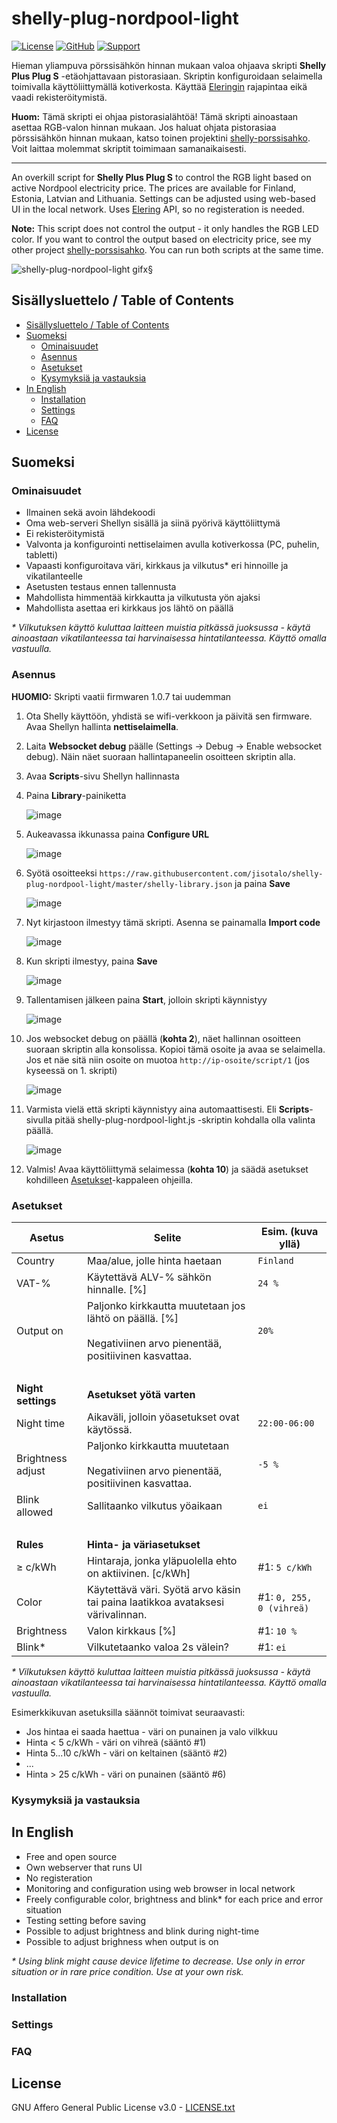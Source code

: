 # shelly-plug-nordpool-light
[![License](https://img.shields.io/badge/License-AGPLv3-orange)](https://choosealicense.com/licenses/agpl-3.0/)
[![GitHub](https://img.shields.io/badge/View%20on-GitHub-brightgreen)](https://github.com/jisotalo/shelly-plug-nordpool-light)
[![Support](https://img.shields.io/badge/Support_with-PayPal-yellow)](https://www.paypal.com/donate/?business=KUWBXXCVGZZME&no_recurring=0&currency_code=EUR)
 
 Hieman yliampuva pörssisähkön hinnan mukaan valoa ohjaava skripti **Shelly Plus Plug S** -etäohjattavaan pistorasiaan. Skriptin konfiguroidaan selaimella toimivalla käyttöliittymällä kotiverkosta. Käyttää [Eleringin](https://dashboard.elering.ee/api) rajapintaa eikä vaadi rekisteröitymistä.

 **Huom:** Tämä skripti ei ohjaa pistorasialähtöä! Tämä skripti ainoastaan asettaa RGB-valon hinnan mukaan. Jos haluat ohjata pistorasiaa pörssisähkön hinnan mukaan, katso toinen projektini [shelly-porssisahko](https://github.com/jisotalo/shelly-porssisahko). Voit laittaa molemmat skriptit toimimaan samanaikaisesti.

 ---

 An overkill script for **Shelly Plus Plug S** to control the RGB light based on active Nordpool electricity price. The prices are available for Finland, Estonia, Latvian and Lithuania. Settings can be adjusted using web-based UI in the local network. Uses [Elering](https://dashboard.elering.ee/api) API, so no registeration is needed.

 **Note:** This script does not control the output - it only handles the RGB LED color. If you want to control the output based on electricity price, see my other project [shelly-porssisahko](https://github.com/jisotalo/shelly-porssisahko). You can run both scripts at the same time.

![shelly-plug-nordpool-light gif](https://github.com/jisotalo/shelly-plug-nordpool-light/assets/13457157/d050b1e1-602f-4aea-a9d3-075426a03af0)x§

## Sisällysluettelo / Table of Contents
<!-- TOC -->

- [Sisällysluettelo / Table of Contents](#sis%C3%A4llysluettelo--table-of-contents)
- [Suomeksi](#suomeksi)
  - [Ominaisuudet](#ominaisuudet)
  - [Asennus](#asennus)
  - [Asetukset](#asetukset)
  - [Kysymyksiä ja vastauksia](#kysymyksi%C3%A4-ja-vastauksia)
- [In English](#in-english)
  - [Installation](#installation)
  - [Settings](#settings)
  - [FAQ](#faq)
- [License](#license)

<!-- /TOC -->

## Suomeksi

### Ominaisuudet

* Ilmainen sekä avoin lähdekoodi
* Oma web-serveri Shellyn sisällä ja siinä pyörivä käyttöliittymä
* Ei rekisteröitymistä
* Valvonta ja konfigurointi nettiselaimen avulla kotiverkossa (PC, puhelin, tabletti)
* Vapaasti konfiguroitava väri, kirkkaus ja vilkutus* eri hinnoille ja vikatilanteelle
* Asetusten testaus ennen tallennusta
* Mahdollista himmentää kirkkautta ja vilkutusta yön ajaksi
* Mahdollista asettaa eri kirkkaus jos lähtö on päällä

*\* Vilkutuksen käyttö kuluttaa laitteen muistia pitkässä juoksussa - käytä ainoastaan vikatilanteessa tai harvinaisessa hintatilanteessa. Käyttö omalla vastuulla.*

### Asennus

**HUOMIO:** Skripti vaatii firmwaren 1.0.7 tai uudemman

1. Ota Shelly käyttöön, yhdistä se wifi-verkkoon ja päivitä sen firmware. Avaa Shellyn hallinta **nettiselaimella**.
2. Laita **Websocket debug** päälle (Settings -> Debug -> Enable websocket debug). Näin näet suoraan hallintapaneelin osoitteen skriptin alla.
3. Avaa **Scripts**-sivu Shellyn hallinnasta
4. Paina **Library**-painiketta

    ![image](https://github.com/jisotalo/shelly-plug-nordpool-light/assets/13457157/97b58d24-a947-459c-b6e2-4a0c1f84a6bf)

5. Aukeavassa ikkunassa paina **Configure URL**

    ![image](https://github.com/jisotalo/shelly-plug-nordpool-light/assets/13457157/fa592dc8-d99c-45a6-80bd-55c2d7720572)

6. Syötä osoitteeksi `https://raw.githubusercontent.com/jisotalo/shelly-plug-nordpool-light/master/shelly-library.json` ja paina **Save**

    ![image](https://github.com/jisotalo/shelly-plug-nordpool-light/assets/13457157/5618ff9a-cd5b-4218-a6d8-5d1f7f1dad54)

7. Nyt kirjastoon ilmestyy tämä skripti. Asenna se painamalla **Import code**

    ![image](https://github.com/jisotalo/shelly-plug-nordpool-light/assets/13457157/0436e617-214a-4fe1-af3b-0d36e9205524)

8. Kun skripti ilmestyy, paina **Save**

    ![image](https://github.com/jisotalo/shelly-plug-nordpool-light/assets/13457157/0505c7fe-14c1-494c-8604-9013e0fdf1ef)

9. Tallentamisen jälkeen paina **Start**, jolloin skripti käynnistyy

    ![image](https://github.com/jisotalo/shelly-plug-nordpool-light/assets/13457157/18309201-8ceb-4e4e-b70d-9bcd08c4d6aa)

10. Jos websocket debug on päällä (**kohta 2**), näet hallinnan osoitteen suoraan skriptin alla konsolissa. Kopioi tämä osoite ja avaa se selaimella. Jos et näe sitä niin osoite on muotoa `http://ip-osoite/script/1` (jos kyseessä on 1. skripti)

    ![image](https://github.com/jisotalo/shelly-plug-nordpool-light/assets/13457157/58e47d7e-d46e-42aa-ab22-deaef16d9104)

11. Varmista vielä että skripti käynnistyy aina automaattisesti. Eli **Scripts**-sivulla pitää shelly-plug-nordpool-light.js -skriptin kohdalla olla valinta päällä.

    ![image](https://github.com/jisotalo/shelly-plug-nordpool-light/assets/13457157/a4ab558c-216b-4ff8-bde4-fcd54c79289b)

12. Valmis! Avaa käyttöliittymä selaimessa (**kohta 10**) ja säädä asetukset kohdilleen [Asetukset](#asetukset)-kappaleen ohjeilla.


### Asetukset

| Asetus | Selite | Esim. (kuva yllä)
| --- | --- | ---
| Country | Maa/alue, jolle hinta haetaan | `Finland`
| VAT-% | Käytettävä ALV-% sähkön hinnalle. [%]| `24 %`
| Output on | Paljonko kirkkautta muutetaan jos lähtö on päällä. [%]<br><br>Negativiinen arvo pienentää, positiivinen kasvattaa. | `20%`
|&nbsp;
| **Night settings** | **Asetukset yötä varten** 
| Night time | Aikaväli, jolloin yöasetukset ovat käytössä. | `22:00-06:00`
| Brightness adjust | Paljonko kirkkautta muutetaan<br><br>Negativiinen arvo pienentää, positiivinen kasvattaa. | `-5 %`
| Blink allowed | Sallitaanko vilkutus yöaikaan | `ei`
|&nbsp;
| **Rules** | **Hinta- ja väriasetukset**
| ≥ c/kWh	| Hintaraja, jonka yläpuolella ehto on aktiivinen. [c/kWh] | #1: `5 c/kWh`
| Color | Käytettävä väri. Syötä arvo käsin tai paina laatikkoa avataksesi värivalinnan. | #1: `0, 255, 0 (vihreä)`
| Brightness | Valon kirkkaus [%] | #1: `10 %`
| Blink* | Vilkutetaanko valoa 2s välein? | #1: `ei`

*\* Vilkutuksen käyttö kuluttaa laitteen muistia pitkässä juoksussa - käytä ainoastaan vikatilanteessa tai harvinaisessa hintatilanteessa. Käyttö omalla vastuulla.*

Esimerkkikuvan asetuksilla säännöt toimivat seuraavasti:
* Jos hintaa ei saada haettua - väri on punainen ja valo vilkkuu
* Hinta < 5 c/kWh - väri on vihreä (sääntö #1)
* Hinta 5...10 c/kWh - väri on keltainen (sääntö #2)
* ...
* Hinta > 25 c/kWh - väri on punainen (sääntö #6)

### Kysymyksiä ja vastauksia


## In English

* Free and open source
* Own webserver that runs UI
* No registeration
* Monitoring and configuration using web browser in local network
* Freely configurable color, brightness and blink* for each price and error situation
* Testing setting before saving
* Possible to adjust brightness and blink during night-time
* Possible to adjust brighness when output is on

*\* Using blink might cause device lifetime to decrease. Use only in error situation or in rare price condition. Use at your own risk.*

### Installation

### Settings

### FAQ

## License

GNU Affero General Public License v3.0 - [LICENSE.txt](https://github.com/jisotalo/shelly-plug-nordpool-light/blob/master/LICENSE.txt)